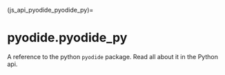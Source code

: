 (js_api_pyodide_pyodide_py)=
# pyodide.pyodide_py
A reference to the python `pyodide` package. Read all about it in the Python api.
